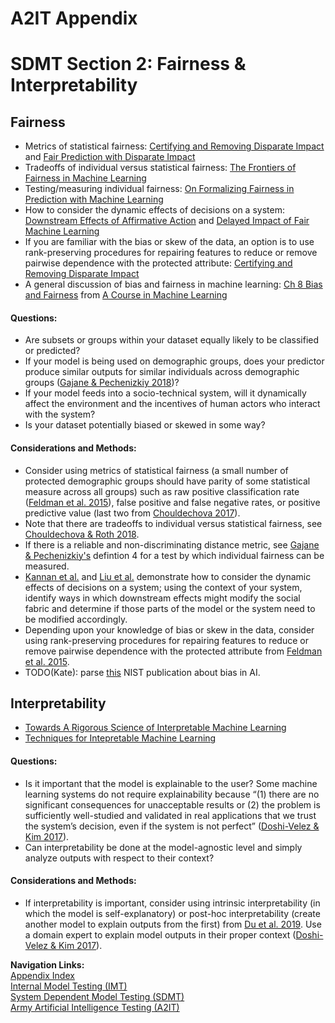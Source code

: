 # A2IT Appendix
# SDMT Section 2: Fairness & Interpretability

## Fairness  
- Metrics of statistical fairness: [Certifying and Removing Disparate Impact](https://arxiv.org/pdf/1412.3756v3.pdf) and [Fair Prediction with Disparate Impact](https://arxiv.org/pdf/1703.00056.pdf)
- Tradeoffs of individual versus statistical fairness: [The Frontiers of Fairness in Machine Learning](https://arxiv.org/pdf/1810.08810.pdf) 
- Testing/measuring individual fairness: [On Formalizing Fairness in Prediction with Machine Learning](https://arxiv.org/pdf/1710.03184.pdf)
- How to consider the dynamic effects of decisions on a system: [Downstream Effects of Affirmative Action](https://arxiv.org/pdf/1808.09004.pdf) and [Delayed Impact of Fair Machine Learning](http://proceedings.mlr.press/v80/liu18c/liu18c.pdf)
- If you are familiar with the bias or skew of the data, an option is to use rank-preserving procedures for repairing features to reduce or remove pairwise dependence with the protected attribute: [Certifying and Removing Disparate Impact](https://arxiv.org/pdf/1412.3756v3.pdf)
- A general discussion of bias and fairness in machine learning: [Ch 8 Bias and Fairness](http://ciml.info/dl/v0_99/ciml-v0_99-ch08.pdf) from [A Course in Machine Learning](http://ciml.info)

#### Questions:
* Are subsets or groups within your dataset equally likely to be classified or predicted?
* If your model is being used on demographic groups, does your predictor produce similar outputs for similar individuals across demographic groups ([Gajane & Pechenizkiy 2018](https://arxiv.org/pdf/1710.03184.pdf))? 
* If your model feeds into a socio-technical system, will it dynamically affect the environment and the incentives of human actors who interact with the system?
* Is your dataset potentially biased or skewed in some way?

#### Considerations and Methods:
* Consider using metrics of statistical fairness (a small number of protected demographic groups should have parity of some statistical measure across all groups) such as raw positive classification rate ([Feldman et al. 2015](https://arxiv.org/pdf/1412.3756v3.pdf)), false positive and false negative rates, or positive predictive value (last two from [Chouldechova 2017](https://arxiv.org/pdf/1703.00056.pdf)).
*   Note that there are tradeoffs to individual versus statistical fairness, see [Chouldechova & Roth 2018](https://arxiv.org/pdf/1810.08810.pdf).
* If there is a reliable and non-discriminating distance metric, see [Gajane & Pechenizkiy's](https://arxiv.org/pdf/1710.03184.pdf) defintion 4 for a test by which individual fairness can be measured.
* [Kannan et al.](https://arxiv.org/pdf/1808.09004.pdf) and [Liu et al.](http://proceedings.mlr.press/v80/liu18c/liu18c.pdf) demonstrate how to consider the dynamic effects of decisions on a system; using the context of your system, identify ways in which downstream effects might modify the social fabric and determine if those parts of the model or the system need to be modified accordingly.
* Depending upon your knowledge of bias or skew in the data, consider using rank-preserving procedures for repairing features to reduce or remove pairwise dependence with the protected attribute from [Feldman et al. 2015](https://arxiv.org/pdf/1412.3756v3.pdf).
* TODO(Kate): parse [this](https://nvlpubs.nist.gov/nistpubs/SpecialPublications/NIST.SP.1270.pdf) NIST publication about bias in AI.

## Interpretability
- [Towards A Rigorous Science of Interpretable Machine Learning](https://arxiv.org/pdf/1702.08608.pdf)
- [Techniques for Intepretable Machine Learning](https://arxiv.org/pdf/1808.00033.pdf)

#### Questions:
* Is it important that the model is explainable to the user? Some machine learning systems do not require explainability because “(1) there are no significant consequences for unacceptable results or (2) the problem is sufficiently well-studied and validated in real applications that we trust the system’s decision, even if the system is not perfect” ([Doshi-Velez & Kim 2017](https://arxiv.org/pdf/1702.08608.pdf)).
* Can interpretability be done at the model-agnostic level and simply analyze outputs with respect to their context?

#### Considerations and Methods:
* If interpretability is important, consider using intrinsic interpretability (in which the model is self-explanatory) or post-hoc interpretability (create another model to explain outputs from the first) from [Du et al. 2019](https://arxiv.org/pdf/1808.00033.pdf).
Use a domain expert to explain model outputs in their proper context ([Doshi-Velez & Kim 2017](https://arxiv.org/pdf/1702.08608.pdf)).

**Navigation Links:**  
[Appendix Index](appendix_index.md)  
[Internal Model Testing (IMT)](https://github.com/turingcompl33t/a2it/blob/master/framework/0_IMT.md)  
[System Dependent Model Testing (SDMT)](https://github.com/turingcompl33t/a2it/blob/master/framework/1_SDMT.md)  
[Army Artificial Intelligence Testing (A2IT)](https://github.com/turingcompl33t/a2it)  
